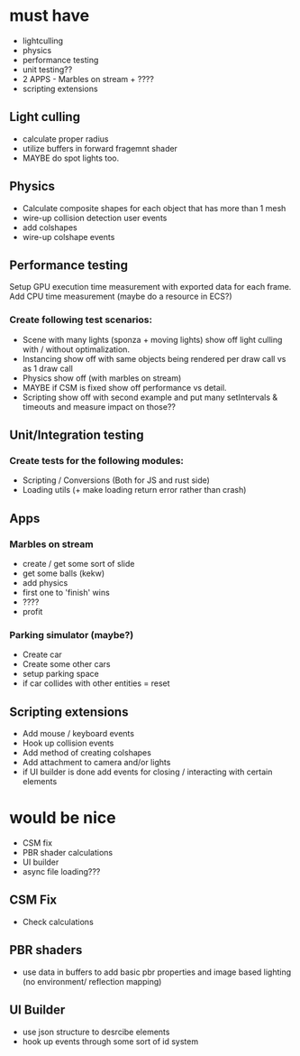 # must have

- lightculling
- physics
- performance testing
- unit testing??
- 2 APPS - Marbles on stream + ????
- scripting extensions

## Light culling
- calculate proper radius
- utilize buffers in forward fragemnt shader
- MAYBE do spot lights too.
  
## Physics
- Calculate composite shapes for each object that has more than 1 mesh
- wire-up collision detection user events
- add colshapes
- wire-up colshape events

## Performance testing

Setup GPU execution time measurement with exported data for each frame.
Add CPU time measurement (maybe do a resource in ECS?)


### Create following test scenarios: 
- Scene with many lights  (sponza + moving lights) show off light culling with / without optimalization.
- Instancing show off with same objects being rendered per draw call vs as 1 draw call
- Physics show off (with marbles on stream)
- MAYBE if CSM is fixed show off performance vs detail.
- Scripting show off with second example and put many setIntervals & timeouts and measure impact on those??
  
## Unit/Integration testing

### Create tests for the following modules:
- Scripting / Conversions (Both for JS and rust side)
- Loading utils (+ make loading return error rather than crash)

## Apps

### Marbles on stream

- create / get some sort of slide
- get some balls (kekw)
- add physics
- first one to 'finish' wins
- ????
- profit
### Parking simulator (maybe?)
- Create car 
- Create some other cars
- setup parking space
- if car collides with other entities = reset

## Scripting extensions
- Add mouse / keyboard events 
- Hook up collision events
- Add method of creating colshapes 
- Add attachment to camera and/or lights
- if UI builder is done add events for closing / interacting with certain elements


# would be nice
- CSM fix
- PBR shader calculations
- UI builder
- async file loading???

## CSM Fix
- Check calculations

## PBR shaders

- use data in buffers to add basic pbr properties and image based lighting (no environment/ reflection mapping)

## UI Builder
- use json structure to desrcibe elements
- hook up events through some sort of id system
